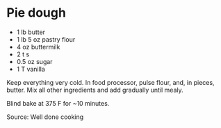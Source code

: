# Pie dough

* 1 lb butter
* 1 lb 5 oz pastry flour
* 4 oz buttermilk
* 2 t s
* 0.5 oz sugar
* 1 T vanilla

Keep everything very cold.  In food processor, pulse flour, and, in pieces, butter. Mix all other ingredients and add gradually until mealy.

Blind bake at 375 F for ~10 minutes.

Source: Well done cooking

